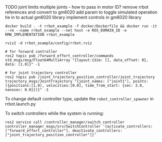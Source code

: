 TODO
joint limits
multiple joints - how to pass in motor ID?
remove rrbot references and convert to gm6020
add param to toggle simulated operation
tie in to actual gm6020 library
implement controls in gm6020 library


```
docker build . -t rrbot_example -f docker/Dockerfile && docker run -it --rm --name rrbot_example --net host -e ROS_DOMAIN_ID -e RMW_IMPLEMENTATION rrbot_example

rviz2 -d rrbot_example/config/rrbot.rviz

# for forward controller
ros2 topic pub /forward_effort_controller/commands std_msgs/msg/Float64MultiArray "{layout:{dim: [], data_offset: 0}, data: [1.0]}" -1

# for joint trajectory controller
ros2 topic pub /joint_trajectory_position_controller/joint_trajectory trajectory_msgs/JointTrajectory "{joint_names: ["joint1"], points: [{positions:[1.0], velocities:[0.0], time_from_start: {sec: 3.0, nanosec: 0.0}}]}" -1
```

To change default controller type, update the `robot_controller_spawner` in rrbot.launch.py

To switch controllers while the system is running:
```
ros2 service call /controller_manager/switch_controller controller_manager_msgs/srv/SwitchController '{activate_controllers: ["forward_effort_controller"], deactivate_controllers: ["joint_trajectory_position_controller"]}'
```
